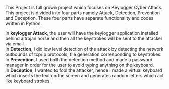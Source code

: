 This Project is full grown project which focuses on Keylogger Cyber Attack. 
This project is divided into four parts namely Attack, Detection, Prevention and Deception. 
These four parts have separate functionality and codes written in Python.

In <b>keylogger Attack</b>, the user will have the keylogger application installed behind a trojan horse and then all the keystrokes will be sent to the attacker via email.
<br>In <b>Detection</b>, I did low level detection of the attack by detecting the network outbounds of tcp/ip protocols, file generation corresponding to keystrokes.
<br>In <b>Prevention</b>, I used both the detection method and made a password manager in order for the user to avoid typing anything on the keyboard.
<br>In <b>Deception</b>, I wanted to fool the attacker, hence I made a virtual keyboard which inserts the text on the screen and generates random letters which act like keyboard strokes.
